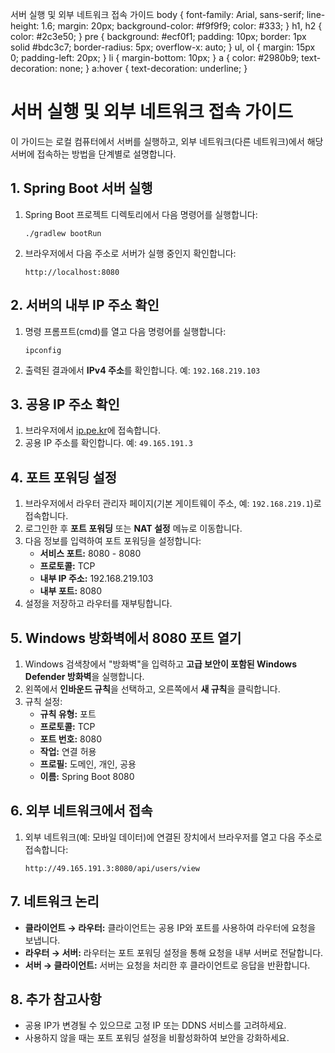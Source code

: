   서버 실행 및 외부 네트워크 접속 가이드 body { font-family: Arial, sans-serif; line-height: 1.6; margin: 20px; background-color: #f9f9f9; color: #333; } h1, h2 { color: #2c3e50; } pre { background: #ecf0f1; padding: 10px; border: 1px solid #bdc3c7; border-radius: 5px; overflow-x: auto; } ul, ol { margin: 15px 0; padding-left: 20px; } li { margin-bottom: 10px; } a { color: #2980b9; text-decoration: none; } a:hover { text-decoration: underline; }

서버 실행 및 외부 네트워크 접속 가이드
======================

이 가이드는 로컬 컴퓨터에서 서버를 실행하고, 외부 네트워크(다른 네트워크)에서 해당 서버에 접속하는 방법을 단계별로 설명합니다.

1\. Spring Boot 서버 실행
---------------------

1.  Spring Boot 프로젝트 디렉토리에서 다음 명령어를 실행합니다:
    
        ./gradlew bootRun
    
2.  브라우저에서 다음 주소로 서버가 실행 중인지 확인합니다:
    
        http://localhost:8080
    

2\. 서버의 내부 IP 주소 확인
-------------------

1.  명령 프롬프트(cmd)를 열고 다음 명령어를 실행합니다:
    
        ipconfig
    
2.  출력된 결과에서 **IPv4 주소**를 확인합니다. 예: `192.168.219.103`

3\. 공용 IP 주소 확인
---------------

1.  브라우저에서 [ip.pe.kr](https://ip.pe.kr)에 접속합니다.
2.  공용 IP 주소를 확인합니다. 예: `49.165.191.3`

4\. 포트 포워딩 설정
-------------

1.  브라우저에서 라우터 관리자 페이지(기본 게이트웨이 주소, 예: `192.168.219.1`)로 접속합니다.
2.  로그인한 후 **포트 포워딩** 또는 **NAT 설정** 메뉴로 이동합니다.
3.  다음 정보를 입력하여 포트 포워딩을 설정합니다:
    *   **서비스 포트:** 8080 - 8080
    *   **프로토콜:** TCP
    *   **내부 IP 주소:** 192.168.219.103
    *   **내부 포트:** 8080
4.  설정을 저장하고 라우터를 재부팅합니다.

5\. Windows 방화벽에서 8080 포트 열기
----------------------------

1.  Windows 검색창에서 "방화벽"을 입력하고 **고급 보안이 포함된 Windows Defender 방화벽**을 실행합니다.
2.  왼쪽에서 **인바운드 규칙**을 선택하고, 오른쪽에서 **새 규칙**을 클릭합니다.
3.  규칙 설정:
    *   **규칙 유형:** 포트
    *   **프로토콜:** TCP
    *   **포트 번호:** 8080
    *   **작업:** 연결 허용
    *   **프로필:** 도메인, 개인, 공용
    *   **이름:** Spring Boot 8080

6\. 외부 네트워크에서 접속
----------------

1.  외부 네트워크(예: 모바일 데이터)에 연결된 장치에서 브라우저를 열고 다음 주소로 접속합니다:
    
        http://49.165.191.3:8080/api/users/view
    

7\. 네트워크 논리
-----------

*   **클라이언트 → 라우터:** 클라이언트는 공용 IP와 포트를 사용하여 라우터에 요청을 보냅니다.
*   **라우터 → 서버:** 라우터는 포트 포워딩 설정을 통해 요청을 내부 서버로 전달합니다.
*   **서버 → 클라이언트:** 서버는 요청을 처리한 후 클라이언트로 응답을 반환합니다.

8\. 추가 참고사항
-----------

*   공용 IP가 변경될 수 있으므로 고정 IP 또는 DDNS 서비스를 고려하세요.
*   사용하지 않을 때는 포트 포워딩 설정을 비활성화하여 보안을 강화하세요.
